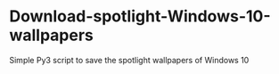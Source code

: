 # Download-spotlight-Windows-10-wallpapers
Simple Py3 script to save the spotlight wallpapers of Windows 10
